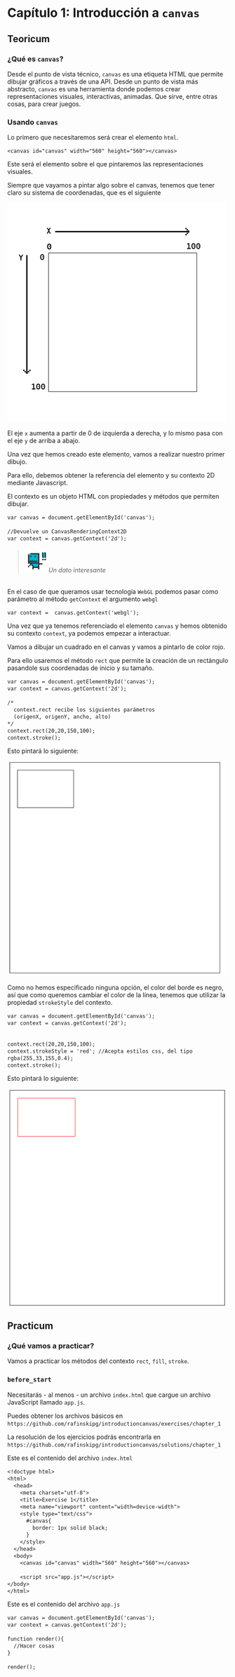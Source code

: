 # Capítulo 1: Introducción a `canvas`

## Teoricum

### ¿Qué es `canvas`?

Desde el punto de vista técnico, `canvas` es una etiqueta HTML que permite dibujar gráficos a través de una API.
Desde un punto de vista más abstracto, `canvas` es una herramienta donde podemos crear representaciones visuales, interactivas, animadas. Que sirve, entre otras cosas, para crear juegos.

### Usando `canvas`

Lo primero que necesitaremos será crear el elemento `html`.

```
<canvas id="canvas" width="560" height="560"></canvas>
```
Este será el elemento sobre el que pintaremos las representaciones visuales.

Siempre que vayamos a pintar algo sobre el canvas, tenemos que tener claro su sistema de coordenadas, que es el siguiente 

![sistema_coordenadas](https://github.com/rafinskipg/introductioncanvas/raw/master/img/coordinate_system.png)

El eje `x` aumenta a partir de 0 de izquierda a derecha, y lo mismo pasa con el eje `y` de arriba a abajo.

Una vez que hemos creado este elemento, vamos a realizar nuestro primer dibujo.

Para ello, debemos obtener la referencia del elemento y su contexto 2D mediante Javascript.

El contexto es un objeto HTML con propiedades y métodos que permiten dibujar. 

```
var canvas = document.getElementById('canvas');

//Devuelve un CanvasRenderingContext2D
var context = canvas.getContext('2d');
```


>###### ![](https://github.com/rafinskipg/introductioncanvas/raw/master/img/interesting_icon.png) Un dato interesante
En el caso de que queramos usar tecnología `WebGL` podemos pasar como parámetro al método `getContext` el argumento `webgl`
```
var context =  canvas.getContext('webgl');
```

Una vez que ya tenemos referenciado el elemento `canvas` y hemos obtenido su contexto `context`, ya podemos empezar a interactuar.

Vamos a dibujar un cuadrado en el canvas y vamos a pintarlo de color rojo.


Para ello usaremos el método `rect` que permite la creación de un rectángulo pasandole sus coordenadas de inicio y su tamaño.

```
var canvas = document.getElementById('canvas');
var context = canvas.getContext('2d');

/*
  context.rect recibe los siguientes parámetros
  (origenX, origenY, ancho, alto)
*/
context.rect(20,20,150,100);
context.stroke();
```

Esto pintará lo siguiente: 

![](https://github.com/rafinskipg/introductioncanvas/raw/master/img/teory/chapter_1/rect.png)

Como no hemos especificado ninguna opción, el color del borde es negro, así que como queremos cambiar el color de la línea, tenemos que utilizar la propiedad `strokeStyle` del contexto.

```
var canvas = document.getElementById('canvas');
var context = canvas.getContext('2d');


context.rect(20,20,150,100);
context.strokeStyle = 'red'; //Acepta estilos css, del tipo rgba(255,33,155,0.4);
context.stroke();
```

Esto pintará lo siguiente: 

![](https://github.com/rafinskipg/introductioncanvas/raw/master/img/teory/chapter_1/rect_red.png)


## Practicum
### ¿Qué vamos a practicar?
Vamos a practicar los métodos del contexto `rect`, `fill`, `stroke`.

### `before_start`

Necesitarás - al menos - un archivo `index.html` que cargue un archivo JavaScript llamado `app.js`.

Puedes obtener los archivos básicos en `https://github.com/rafinskipg/introductioncanvas/exercises/chapter_1`

La resolución de los ejercicios podrás encontrarla en `https://github.com/rafinskipg/introductioncanvas/solutions/chapter_1`

Este es el contenido del archivo `index.html`

```
<!doctype html>
<html>
  <head>
    <meta charset="utf-8">
    <title>Exercise 1</title>
    <meta name="viewport" content="width=device-width">
    <style type="text/css">
      #canvas{
        border: 1px solid black;
      }
    </style>
  </head>
  <body>
    <canvas id="canvas" width="560" height="560"></canvas>

    <script src="app.js"></script>
</body>
</html>
```

Este es el contenido del archivo `app.js`

```
var canvas = document.getElementById('canvas');
var context = canvas.getContext('2d');

function render(){
  //Hacer cosas
}

render();
```